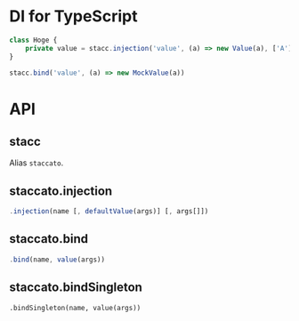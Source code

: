 DI for TypeScript
============================

```typescript
class Hoge {
    private value = stacc.injection('value', (a) => new Value(a), ['A'])
}
 
stacc.bind('value', (a) => new MockValue(a))
```
 
# API

## stacc

Alias `staccato`.

## staccato.injection

```typescript
.injection(name [, defaultValue(args)] [, args[]])
```

## staccato.bind

```typescript
.bind(name, value(args))
```

## staccato.bindSingleton

```
.bindSingleton(name, value(args))
```
